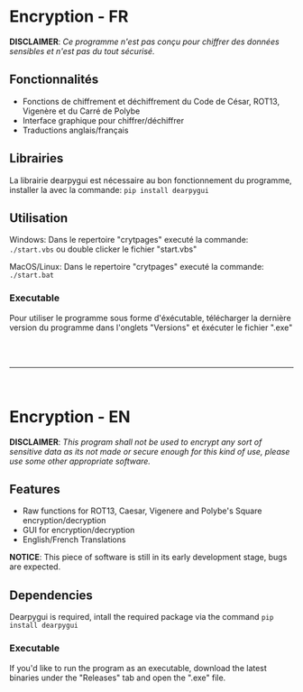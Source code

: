 # Encryption - FR

**DISCLAIMER**: *Ce programme n'est pas conçu pour chiffrer des données sensibles et n'est pas du tout sécurisé.*

## Fonctionnalités

- Fonctions de chiffrement et déchiffrement du Code de César, ROT13, Vigenère et du Carré de Polybe
- Interface graphique pour chiffrer/déchiffrer
- Traductions anglais/français


## Librairies

La librairie dearpygui est nécessaire au bon fonctionnement du programme, installer la avec la commande: `pip install dearpygui` 

## Utilisation

Windows:
Dans le repertoire "crytpages" executé la commande: `./start.vbs` ou double clicker le fichier "start.vbs"

MacOS/Linux:
Dans le repertoire "crytpages" executé la commande: `./start.bat` 

### Executable

Pour utiliser le programme sous forme d'éxécutable, télécharger la dernière version du programme dans l'onglets "Versions" et éxécuter le fichier ".exe"

<br><br>
<hr>
<br>

# Encryption - EN

**DISCLAIMER**: *This program shall not be used to encrypt any sort of sensitive data as its not made or secure enough for this kind of use, please use some other appropriate software.*

## Features

- Raw functions for ROT13, Caesar, Vigenere and Polybe's Square encryption/decryption
- GUI for encryption/decryption
- English/French Translations

**NOTICE**: This piece of software is still in its early development stage, bugs are expected.

## Dependencies

Dearpygui is required, intall the required package via the command `pip install dearpygui`

### Executable

If you'd like to run the program as an executable, download the latest binaries under the "Releases" tab and open the ".exe" file.